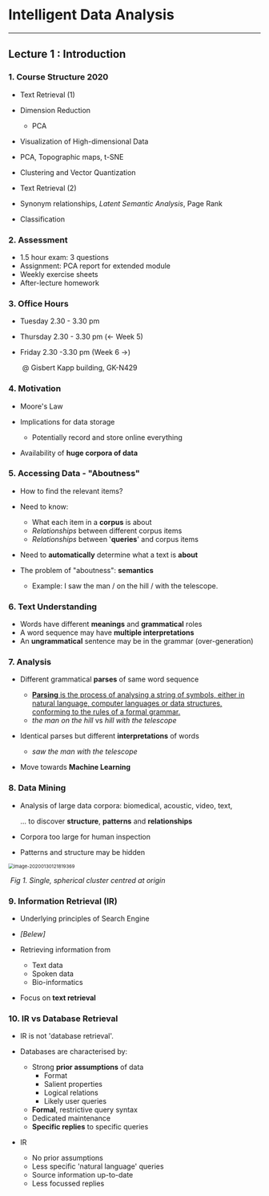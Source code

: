 # Intelligent Data Analysis

------

## Lecture 1 : Introduction



### 1. Course Structure 2020

- Text Retrieval (1)
- Dimension Reduction
  
  - PCA
- Visualization of High-dimensional Data
  
- PCA, Topographic maps, t-SNE
  
- Clustering and Vector Quantization
- Text Retrieval (2)
  
- Synonym relationships, *Latent Semantic Analysis*, Page Rank
  
- Classification

  

### 2. Assessment

- 1.5 hour exam: 3 questions
- Assignment: PCA report for extended module
- Weekly exercise sheets
- After-lecture homework



### 3. Office Hours

 - Tuesday 2.30 - 3.30 pm

 - Thursday 2.30 - 3.30 pm (&larr; Week 5)

 - Friday 2.30 -3.30 pm (Week 6 &rarr;)

   ​	@ Gisbert Kapp building, GK-N429



### 4. Motivation

- Moore's Law

- Implications for data storage

  - Potentially record and store online everything

- Availability of **huge corpora of data**

  

### 5. Accessing Data - "Aboutness"

- How to find the relevant items?
- Need to know:
  - What each item in a **corpus** is about
  - *Relationships* between different corpus items
  - *Relationships* between '**queries**' and corpus items

- Need to **automatically** determine what a text is **about**
- The problem of "aboutness": **semantics**
  - Example: I saw the man / on the hill / with the telescope.



### 6. Text Understanding

- Words have different **meanings** and **grammatical** roles
- A word sequence may have **multiple interpretations**
- An **ungrammatical** sentence may be in the grammar (over-generation)



### 7. Analysis

- Different grammatical **parses** of same word sequence

  * <u>**Parsing** is the process of analysing a string of symbols, either in natural language, computer languages or data structures, conforming to the rules of a formal grammar.</u>

  - *the man on the hill* vs *hill with the telescope*

- Identical parses but different **interpretations** of words

  - *saw the man with the telescope*

- Move towards **Machine Learning**



### 8. Data Mining

- Analysis of large data corpora: biomedical, acoustic, video, text, 

  … to discover **structure**, **patterns** and **relationships**

- Corpora too large for human inspection

- Patterns and structure may be hidden

<img src="C:\Users\just4\AppData\Roaming\Typora\typora-user-images\image-20200130121819369.png" alt="image-20200130121819369" style="zoom:67%;" />

​													*Fig 1. Single, spherical cluster centred at origin*



### 9. Information Retrieval (IR)

- Underlying principles of Search Engine
- *[Belew] <Finding out About>*
- Retrieving information from
  - Text data
  - Spoken data
  - Bio-informatics

- Focus on **text retrieval**



### 10. IR vs Database Retrieval

- IR is not 'database retrieval'.
- Databases are characterised by:
  - Strong **prior assumptions** of data
    - Format
    - Salient properties
    - Logical relations
    - Likely user queries
  - **Formal**, restrictive query syntax
  - Dedicated maintenance
  - **Specific replies** to specific queries

- IR
  - No prior assumptions
  - Less specific 'natural language' queries
  - Source information up-to-date
  - Less focussed replies